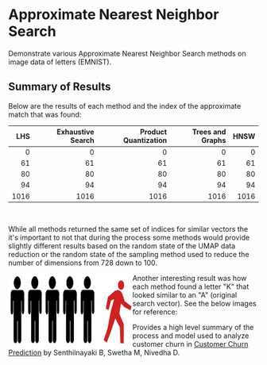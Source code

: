 # Approximate Nearest Neighbor Search

Demonstrate various Approximate Nearest Neighbor Search methods on image data of letters (EMNIST).

## Summary of Results

Below are the results of each method and the index of the approximate match that was found:

|   LHS |   Exhaustive Search |   Product Quantization |   Trees and Graphs |   HNSW |
|------:|-------------------:|-----------------------:|-------------------:|-------:|
|     0 |                  0 |                      0 |                  0 |      0 |
|    61 |                 61 |                     61 |                 61 |     61 |
|    80 |                 80 |                     80 |                 80 |     80 |
|    94 |                 94 |                     94 |                 94 |     94 |
|  1016 |               1016 |                   1016 |               1016 |   1016 |

<br />

While all methods returned the same set of indices for similar vectors the it's important to not that during the process some methods would provide slightly different results based on the random state of the UMAP data reduction or the random state of the sampling method used to reduce the number of dimensions from 728 down to 100.

<img align="left" width="250" height="150" src="https://github.com/coryroyce/code_assignments/blob/main/211106_Customer_Chrurn_Article/Customer_Churn_Pic.png">

Another interesting result was how each method found a letter "K" that looked similar to an "A" (original search vector). See the below images for reference: 



Provides a high level summary of the process and model used to analyze customer churn in [Customer Churn Prediction](https://www.researchgate.net/publication/351798270_Telecom_Churn_Prediction_System_Based_on_Ensemble_Learning_Using_Feature_Grouping) by Senthilnayaki B, Swetha M, Nivedha D. 


<br /> <br /> <br />
